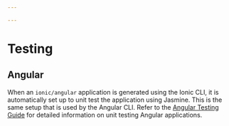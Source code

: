 ```yaml
---

---
```


# Testing

## Angular

When an `ionic/angular` application is generated using the Ionic CLI, it is automatically set up to unit test the application using Jasmine. This is the same setup that is used by the Angular CLI. Refer to the <a href="https://angular.io/guide/testing" target="_blank">Angular Testing Guide</a> for detailed information on unit testing Angular applications.
